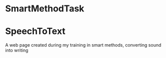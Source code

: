 # SmartMethodTask
# SpeechToText
A web page created during my training in smart methods, converting sound into writing
